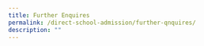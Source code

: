 ```yaml
---
title: Further Enquires
permalink: /direct-school-admission/further-qnquires/
description: ""
---
```

